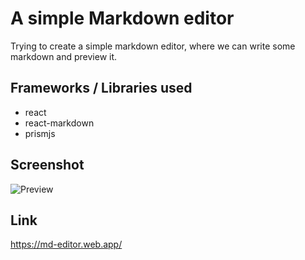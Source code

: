 # A simple Markdown editor

Trying to create a simple markdown editor, where we can write some markdown and preview it.

## Frameworks / Libraries used
 - react
 - react-markdown
 - prismjs
 
## Screenshot

![Preview](https://user-images.githubusercontent.com/18396996/209428063-6d7d80d1-afeb-4a36-a9ab-79fee2617654.png)

## Link

https://md-editor.web.app/
